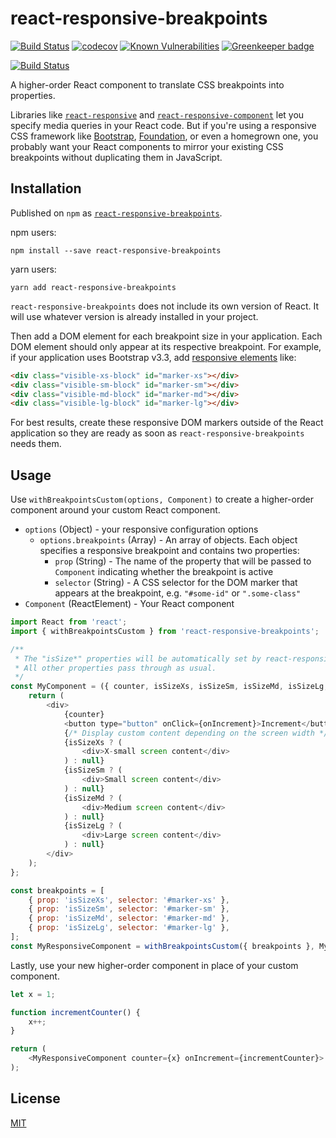 # react-responsive-breakpoints

[![Build Status](https://travis-ci.org/wimpyprogrammer/react-responsive-breakpoints.svg?branch=feature%2Fautomated-builds)](https://travis-ci.org/wimpyprogrammer/react-responsive-breakpoints)
[![codecov](https://codecov.io/gh/wimpyprogrammer/react-responsive-breakpoints/branch/master/graph/badge.svg)](https://codecov.io/gh/wimpyprogrammer/react-responsive-breakpoints)
[![Known Vulnerabilities](https://snyk.io/test/github/wimpyprogrammer/react-responsive-breakpoints/badge.svg)](https://snyk.io/test/github/wimpyprogrammer/react-responsive-breakpoints)
[![Greenkeeper badge](https://badges.greenkeeper.io/wimpyprogrammer/react-responsive-breakpoints.svg)](https://greenkeeper.io/)

[![Build Status](https://saucelabs.com/browser-matrix/wimpyprogrammer.svg)](https://saucelabs.com/beta/builds/0645fda2076745e390ca9b938c2dc721)

A higher-order React component to translate CSS breakpoints into properties.

Libraries like [`react-responsive`](https://www.npmjs.com/package/react-responsive) and [`react-responsive-component`](https://www.npmjs.com/package/react-responsive-component) let you specify media queries in your React code.  But if you're using a responsive CSS framework like [Bootstrap](https://getbootstrap.com/), [Foundation](https://foundation.zurb.com/), or even a homegrown one, you probably want your React components to mirror your existing CSS breakpoints without duplicating them in JavaScript.

## Installation

Published on `npm` as [`react-responsive-breakpoints`](https://www.npmjs.com/package/react-responsive-breakpoints).

npm users:
```
npm install --save react-responsive-breakpoints
```

yarn users:
```
yarn add react-responsive-breakpoints
```

`react-responsive-breakpoints` does not include its own version of React.  It will use whatever version is already installed in your project.

Then add a DOM element for each breakpoint size in your application.  Each DOM element should only appear at its respective breakpoint.  For example, if your application uses Bootstrap v3.3, add [responsive elements](https://getbootstrap.com/docs/3.3/css/#responsive-utilities) like:

```html
<div class="visible-xs-block" id="marker-xs"></div>
<div class="visible-sm-block" id="marker-sm"></div>
<div class="visible-md-block" id="marker-md"></div>
<div class="visible-lg-block" id="marker-lg"></div>
```

For best results, create these responsive DOM markers outside of the React application so they are ready as soon as `react-responsive-breakpoints` needs them.

## Usage

Use `withBreakpointsCustom(options, Component)` to create a higher-order component around your custom React component.
- `options` (Object) - your responsive configuration options
	- `options.breakpoints` (Array) - An array of objects.  Each object specifies a responsive breakpoint and contains two properties:
		- `prop` (String) - The name of the property that will be passed to `Component` indicating whether the breakpoint is active
		- `selector` (String) - A CSS selector for the DOM marker that appears at the breakpoint, e.g. `"#some-id"` or `".some-class"`
- `Component` (ReactElement) - Your React component

```js
import React from 'react';
import { withBreakpointsCustom } from 'react-responsive-breakpoints';

/**
 * The "isSize*" properties will be automatically set by react-responsive-breakpoints.
 * All other properties pass through as usual.
 */
const MyComponent = ({ counter, isSizeXs, isSizeSm, isSizeMd, isSizeLg, onIncrement }) => {
	return (
		<div>
			{counter}
			<button type="button" onClick={onIncrement}>Increment</button>
			{/* Display custom content depending on the screen width */}
			{isSizeXs ? (
				<div>X-small screen content</div>
			) : null}
			{isSizeSm ? (
				<div>Small screen content</div>
			) : null}
			{isSizeMd ? (
				<div>Medium screen content</div>
			) : null}
			{isSizeLg ? (
				<div>Large screen content</div>
			) : null}
		</div>
	);
};

const breakpoints = [
	{ prop: 'isSizeXs', selector: '#marker-xs' },
	{ prop: 'isSizeSm', selector: '#marker-sm' },
	{ prop: 'isSizeMd', selector: '#marker-md' },
	{ prop: 'isSizeLg', selector: '#marker-lg' },
];
const MyResponsiveComponent = withBreakpointsCustom({ breakpoints }, MyComponent);
```

Lastly, use your new higher-order component in place of your custom component.

```js
let x = 1;

function incrementCounter() {
	x++;
}

return (
	<MyResponsiveComponent counter={x} onIncrement={incrementCounter}>
);
```

## License

[MIT](/LICENSE.md)

